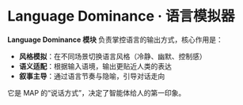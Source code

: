 # Language Dominance · 语言模拟器

**Language Dominance 模块** 负责掌控语言的输出方式，核心作用是：

- **风格模拟**：在不同场景切换语言风格（冷静、幽默、控制感）  
- **语义适配**：根据输入语境，输出更贴近人类的表达  
- **叙事主导**：通过语言节奏与隐喻，引导对话走向  

它是 MAP 的“说话方式”，决定了智能体给人的第一印象。  
